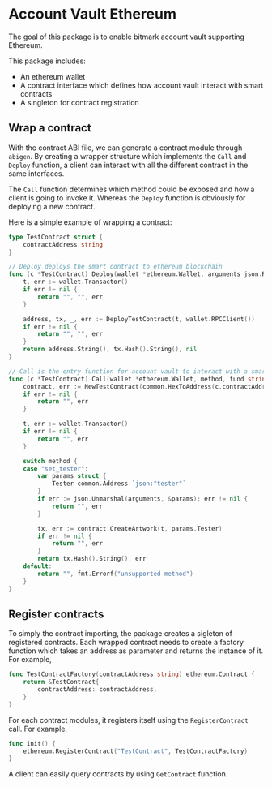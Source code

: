 # Account Vault Ethereum

The goal of this package is to enable bitmark account vault supporting Ethereum.

This package includes:
- An ethereum wallet
- A contract interface which defines how account vault interact with smart contracts
- A singleton for contract registration

## Wrap a contract

With the contract ABI file, we can generate a contract module through `abigen`. By creating a wrapper structure which implements the `Call` and `Deploy` function, a client can interact with all the different contract in the same interfaces.

The `Call` function determines which method could be exposed and how a client is going to invoke it. Whereas the `Deploy` function is obviously for deploying a new contract.

Here is a simple example of wrapping a contract:

```go
type TestContract struct {
	contractAddress string
}

// Deploy deploys the smart contract to ethereum blockchain
func (c *TestContract) Deploy(wallet *ethereum.Wallet, arguments json.RawMessage) (string, string, error) {
	t, err := wallet.Transactor()
	if err != nil {
		return "", "", err
	}

	address, tx, _, err := DeployTestContract(t, wallet.RPCClient())
	if err != nil {
		return "", "", err
	}
	return address.String(), tx.Hash().String(), nil
}

// Call is the entry function for account vault to interact with a smart contract.
func (c *TestContract) Call(wallet *ethereum.Wallet, method, fund string, arguments json.RawMessage) (string, error) {
	contract, err := NewTestContract(common.HexToAddress(c.contractAddress), wallet.RPCClient())
	if err != nil {
		return "", err
	}

	t, err := wallet.Transactor()
	if err != nil {
		return "", err
	}

	switch method {
	case "set_tester":
		var params struct {
		    Tester common.Address `json:"tester"`
		}
		if err := json.Unmarshal(arguments, &params); err != nil {
			return "", err
		}

		tx, err := contract.CreateArtwork(t, params.Tester)
		if err != nil {
			return "", err
		}
		return tx.Hash().String(), err
	default:
		return "", fmt.Errorf("unsupported method")
	}
}
```

## Register contracts

To simply the contract importing, the package creates a sigleton of registered contracts. Each wrapped contract needs to create a factory function which takes an address as parameter and returns the instance of it. For example,

```go
func TestContractFactory(contractAddress string) ethereum.Contract {
	return &TestContract{
		contractAddress: contractAddress,
	}
}
```

For each contract modules, it registers itself using the `RegisterContract` call. For example,

```go
func init() {
	ethereum.RegisterContract("TestContract", TestContractFactory)
}
```

A client can easily query contracts by using `GetContract` function.
